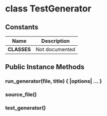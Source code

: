 # class TestGenerator [](#class-TestGenerator) [](#top)
 ## Constants
 | Name | Description |
 | ---- | ----------- |
 | **CLASSES[](#CLASSES)** | Not documented |
 ## Public Instance Methods
 ### run_generator(file, title) { |options| ... } [](#method-i-run_generator)
 ### source_file() [](#method-i-source_file)
 ### test_generator() [](#method-i-test_generator)
 